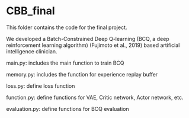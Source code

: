 # CBB_final

This folder contains the code for the final project. 

We developed a Batch-Constrained Deep Q-learning (BCQ, a deep reinforcement learning algorithm) (Fujimoto et al., 2019) based artificial intelligence clinician.

main.py: includes the main function to train BCQ

memory.py: includes the function for experience replay buffer

loss.py: define loss function

function.py: define functions for VAE, Critic network, Actor network, etc.

evaluation.py: define functions for BCQ evaluation
